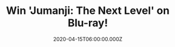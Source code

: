 ---
campaign-uuid: "c-ef53669c-5abb-4548-bdef-bec8297e9244"
type: "Competition"
category: "Entertainment"
date: "2020-04-15T06:00:00.000Z"
end-date: "2020-06-15T23:59:00.000Z"
disable-form: false
is_promoted: true
has_entry_page: true
title: "Win 'Jumanji: The Next Level' on Blu-ray!"
competition-description: "<p>The gang is back but the game has changed. We are giving\
  \ away 'Jumanji: The Next Level' on Blu-ray to one lucky member.\_This time the\
  \ players will have to brave parts unknown and unexplored, from the arid deserts\
  \ to the snowy mountains, in order to escape the world’s most dangerous game.</p>\n\
  <p>Want to know what's next?\_Click below for a chance to win.</p>\n"
hero-header: "Win 'Jumanji: The Next Level' on Blu-ray!"
terms-confirmation: "N/A"
banner-img: "https://assets.expresslyapp.com/asset-9ae794ad-8d30-4f9f-8ee6-829f658e35c1.jpg"
logo-left-href: "http://club.expressly.io"
logo-left-image: "https://assets.expresslyapp.com/asset-ffa11240-d86e-4c23-a8f1-9036008d241e.jpg"
logo-left-title: "Expresslyclub"
bg-image-hero: "https://assets.expresslyapp.com/asset-49a6087d-b1e5-4550-9e07-57627b21fc5e.jpg"
bg-image-first: "https://assets.expresslyapp.com/asset-a0a9d3b2-b65a-43bf-99aa-09021262d08f.jpg"
section1-content: "<p>The gang is back but the game has changed. As they return to\
  \ Jumanji to rescue one of their own, they discover that nothing is as they expect.\
  \ The players will have to brave parts unknown and unexplored, from the arid deserts\
  \ to the snowy mountains, in order to escape the world’s most dangerous game.</p>\n"
entry-title: "Win 'Jumanji: The Next Level' on Blu-ray!"
entry-content: "<p>Enter the draw to win 'Jumanji: The Next Level' on Blu-ray! by\
  \ completing the form below before 23:59 on the 15th of June 2020.</p>\n"
has-winner: false
prize-description: "'Jumanji: The Next Level' on Blu-ray!"
special-conditions: "Multiple entries are allowed up to one every day."
country-restrictions:
- "GB"
---